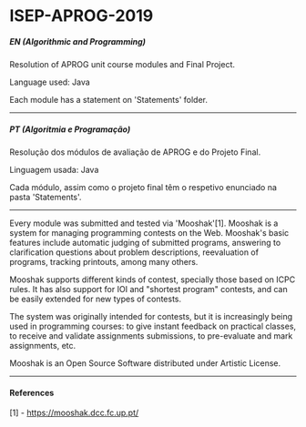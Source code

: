 # ISEP-APROG-2019

##### EN (Algorithmic and Programming)
Resolution of APROG unit course modules and Final Project.

Language used: Java

Each module has a statement on 'Statements' folder.

--------------------------------
##### PT (Algoritmia e Programação)
Resolução dos módulos de avaliação de APROG e do Projeto Final.

Linguagem usada: Java

Cada módulo, assim como o projeto final têm o respetivo enunciado na pasta 'Statements'.

--------------------------------
Every module was submitted and tested via 'Mooshak'[1].
Mooshak is a system for managing programming contests on the Web. Mooshak's basic features include automatic judging of submitted programs, answering to clarification questions about problem descriptions, reevaluation of programs, tracking printouts, among many others.

Mooshak supports different kinds of contest, specially those based on ICPC rules. It has also support for IOI and "shortest program" contests, and can be easily extended for new types of contests.

The system was originally intended for contests, but it is increasingly being used in programming courses: to give instant feedback on practical classes, to receive and validate assignments submissions, to pre-evaluate and mark assignments, etc.

Mooshak is an Open Source Software distributed under Artistic License.

-----------------------------


#### References
[1] - https://mooshak.dcc.fc.up.pt/
